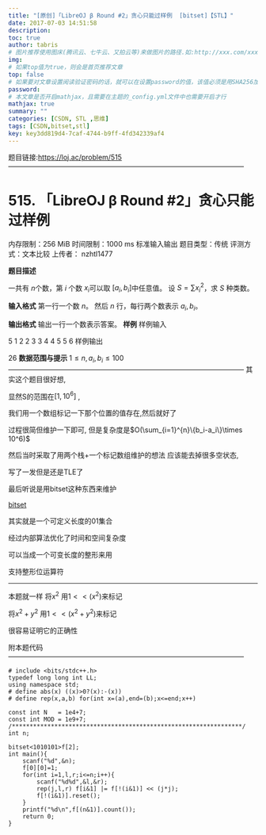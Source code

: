 ```yaml
---
title: "[原创]「LibreOJ β Round #2」贪心只能过样例  [bitset]【STL】"
date: 2017-07-03 14:51:58
description:
toc: true
author: tabris
# 图片推荐使用图床(腾讯云、七牛云、又拍云等)来做图片的路径.如:http://xxx.com/xxx.jpg
img:
# 如果top值为true，则会是首页推荐文章
top: false
# 如果要对文章设置阅读验证密码的话，就可以在设置password的值，该值必须是用SHA256加密后的密码，防止被他人识破
password:
# 本文章是否开启mathjax，且需要在主题的_config.yml文件中也需要开启才行
mathjax: true
summary: ""
categories: [CSDN, STL ,思维]
tags: [CSDN,bitset,stl]
key: key3dd819d4-7caf-4744-b9ff-4fd342339af4
---
```


题目链接:https://loj.ac/problem/515
——————————————————————————————————
# 515. 「LibreOJ β Round #2」贪心只能过样例
内存限制：256 MiB   时间限制：1000 ms
标准输入输出
题目类型：传统
评测方式：文本比较
上传者： nzhtl1477

**题目描述**

一共有 $n$个数，第 $i$ 个数 $x_i$可以取 $[a_i , b_i]$中任意值。
设 $S = \sum{ {x_i}^2}$，求 $S$ 种类数。

**输入格式**
第一行一个数 $n$。
然后 $n$ 行，每行两个数表示 $a_i,b_i$。

**输出格式**
输出一行一个数表示答案。
**样例**
样例输入

5
1 2
2 3
3 4
4 5
5 6
样例输出

26
**数据范围与提示**
$1 \le n , a_i , b_i \le 100$
——————————————————————————————————
其实这个题目很好想,

显然S的范围在$[1,10^6]$ ,

我们用一个数组标记一下那个位置的值存在,然后就好了

过程很简但维护一下即可,
但是复杂度是$O(\sum_{i=1}^{n}\{b_i-a_i\}\times 10^6)$

然后当时采取了用两个栈+一个标记数组维护的想法 应该能去掉很多空状态,

写了一发但是还是TLE了

最后听说是用bitset这种东西来维护

[bitset](https://www.baidu.com/s?ie=utf-8&f=8&rsv_bp=0&rsv_idx=1&tn=baidu&wd=bitset%20acm&rsv_pq=92c90389000018a8&rsv_t=21019kdauCV9IXGf8qVoMGFqyLhYQWWoVAmLvxLGd%2B%2Bg%2FgHBVM9%2BjEkWr6g&rqlang=cn&rsv_enter=1&rsv_sug3=10&rsv_sug1=9&rsv_sug7=100&rsv_sug2=0&inputT=2050&rsv_sug4=2050&rsv_sug=1)

其实就是一个可定义长度的01集合

经过内部算法优化了时间和空间复杂度

可以当成一个可变长度的整形来用

支持整形位运算符

---

本题就一样
将$x^2$ 用$1<<(x^2)$来标记

将$x^2+y^2$ 用$1<<(x^2+y^2)$来标记

很容易证明它的正确性

附本题代码
——————————————————————————————————
```
# include <bits/stdc++.h>
typedef long long int LL;
using namespace std;
# define abs(x) ((x)>0?(x):-(x))
# define rep(x,a,b) for(int x=(a),end=(b);x<=end;x++)

const int N   = 1e4+7;
const int MOD = 1e9+7;
/*****************************************************************/
int n;

bitset<1010101>f[2];
int main(){
    scanf("%d",&n);
    f[0][0]=1;
    for(int i=1,l,r;i<=n;i++){
        scanf("%d%d",&l,&r);
        rep(j,l,r) f[i&1] |= f[!(i&1)] << (j*j);
        f[!(i&1)].reset();
    }
    printf("%d\n",f[(n&1)].count());
    return 0;
}
```
